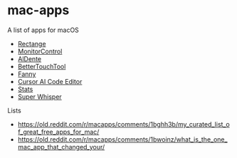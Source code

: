 # mac-apps
A list of apps for macOS
* [Rectange](https://rectangleapp.com/)
* [MonitorControl](https://github.com/MonitorControl/MonitorControl/releases)
* [AlDente](https://github.com/AppHouseKitchen/AlDente-Charge-Limiter/releases/)
* [BetterTouchTool](https://folivora.ai/)
* [Fanny](https://www.fannywidget.com/)
* [Cursor AI Code Editor](https://cursor.sh/)
* [Stats](https://github.com/exelban/stats?tab=readme-ov-file)
* [Super Whisper](https://superwhisper.com/)


Lists  
* https://old.reddit.com/r/macapps/comments/1bghh3b/my_curated_list_of_great_free_apps_for_mac/
* https://old.reddit.com/r/macapps/comments/1bwoinz/what_is_the_one_mac_app_that_changed_your/
